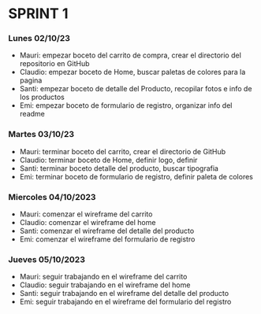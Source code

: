 # SPRINT 1

### Lunes 02/10/23
* Mauri: empezar boceto del carrito de compra, crear el directorio del repositorio en GitHub
* Claudio: empezar boceto de Home, buscar paletas de colores para la pagina
* Santi: empezar boceto de detalle del Producto, recopilar fotos e info de los productos
* Emi: empezar boceto de formulario de registro, organizar info del readme

### Martes 03/10/23
* Mauri: terminar boceto del carrito, crear el directorio de GitHub
* Claudio: terminar boceto de Home, definir logo, definir 
* Santi: terminar boceto detalle del producto, buscar tipografia
* Emi: terminar boceto de formulario de registro, definir paleta de colores

### Miercoles 04/10/2023
* Mauri: comenzar el wireframe del carrito
* Claudio: comenzar el wireframe del home
* Santi: comenzar el wireframe del detalle del producto
* Emi: comenzar el wireframe del formulario de registro

### Jueves 05/10/2023
* Mauri: seguir trabajando en el wireframe del carrito
* Claudio: seguir trabajando en el wireframe del home
* Santi: seguir trabajando en el wireframe del detalle del producto
* Emi: seguir trabajando en el wireframe del formulario del registro